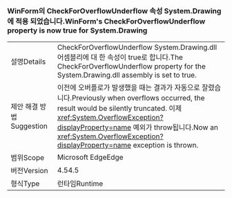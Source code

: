 ### <a name="winforms-checkforoverflowunderflow-property-is-now-true-for-systemdrawing"></a><span data-ttu-id="1a56e-101">WinForm의 CheckForOverflowUnderflow 속성 System.Drawing에 적용 되었습니다.</span><span class="sxs-lookup"><span data-stu-id="1a56e-101">WinForm's CheckForOverflowUnderflow property is now true for System.Drawing</span></span>

|   |   |
|---|---|
|<span data-ttu-id="1a56e-102">설명</span><span class="sxs-lookup"><span data-stu-id="1a56e-102">Details</span></span>|<span data-ttu-id="1a56e-103">CheckForOverflowUnderflow System.Drawing.dll 어셈블리에 대 한 속성이 true로 합니다.</span><span class="sxs-lookup"><span data-stu-id="1a56e-103">The CheckForOverflowUnderflow property for the System.Drawing.dll assembly is set to true.</span></span>|
|<span data-ttu-id="1a56e-104">제안 해결 방법</span><span class="sxs-lookup"><span data-stu-id="1a56e-104">Suggestion</span></span>|<span data-ttu-id="1a56e-105">이전에 오버플로가 발생했을 때는 결과가 자동으로 잘렸습니다.</span><span class="sxs-lookup"><span data-stu-id="1a56e-105">Previously when overflows occurred, the result would be silently truncated.</span></span> <span data-ttu-id="1a56e-106">이제 <xref:System.OverflowException?displayProperty=name> 예외가 throw됩니다.</span><span class="sxs-lookup"><span data-stu-id="1a56e-106">Now an <xref:System.OverflowException?displayProperty=name> exception is thrown.</span></span>|
|<span data-ttu-id="1a56e-107">범위</span><span class="sxs-lookup"><span data-stu-id="1a56e-107">Scope</span></span>|<span data-ttu-id="1a56e-108">Microsoft Edge</span><span class="sxs-lookup"><span data-stu-id="1a56e-108">Edge</span></span>|
|<span data-ttu-id="1a56e-109">버전</span><span class="sxs-lookup"><span data-stu-id="1a56e-109">Version</span></span>|<span data-ttu-id="1a56e-110">4.5</span><span class="sxs-lookup"><span data-stu-id="1a56e-110">4.5</span></span>|
|<span data-ttu-id="1a56e-111">형식</span><span class="sxs-lookup"><span data-stu-id="1a56e-111">Type</span></span>|<span data-ttu-id="1a56e-112">런타임</span><span class="sxs-lookup"><span data-stu-id="1a56e-112">Runtime</span></span>|

